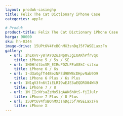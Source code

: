 ```yaml
---
layout: produk-casinghp
title: Felix The Cat Dictionary iPhone Case
categories: apple

# Produk
product-title: Felix The Cat Dictionary iPhone Case
harga: 90000
sku: hn-0344
image-drive: 15UPt6V4fxBOnMX3snDqJ5f7WSELaxzFn
gallery:
  - url: 1hLKvV-y8TAYO2uJNpUvJgIUAKhPfrvqK
    title: iPhone 5 / 5s / SE
  - url: 1H0HfdtbxSM_EIRuPDZLFFaG8kC-sitxw
    title: iPhone 6 / 6s
  - url: 1-d3aGgfT44BezNFEd9BWBcDHpvNab9O9
    title: iPhone 6 Plus / 6s Plus
  - url: 1N1qV3fn6tIiELRI9wEJE3aEQDRO04W49
    title: iPhone 7 / 8
  - url: 1M_IIcNYsaZzMo51qAWK6h0tS-fjIJulr
    title: iPhone 7 Plus / 8 Plus
  - url: 15UPt6V4fxBOnMX3snDqJ5f7WSELaxzFn
    title: iPhone X
---
```

